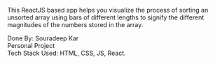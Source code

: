 This ReactJS based app helps you visualize the process of sorting an unsorted array using bars of different lengths to signify the different magnitudes of the numbers stored in the array.  

Done By: Souradeep Kar  
Personal Project  
Tech Stack Used: HTML, CSS, JS, React.  
